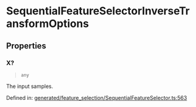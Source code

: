 # SequentialFeatureSelectorInverseTransformOptions

## Properties

### X?

> `any`

The input samples.

Defined in:  [generated/feature\_selection/SequentialFeatureSelector.ts:563](https://github.com/transitive-bullshit/scikit-learn-ts/blob/b59c1ff/packages/sklearn/src/generated/feature_selection/SequentialFeatureSelector.ts#L563)
